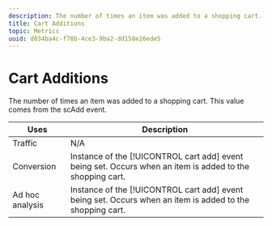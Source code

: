 ```yaml
---
description: The number of times an item was added to a shopping cart. This value comes from the scAdd event.
title: Cart Additions
topic: Metrics
uuid: d034ba4c-f78b-4ce3-9ba2-dd158e26ede5
---
```


# Cart Additions

The number of times an item was added to a shopping cart. This value comes from the scAdd event.

|  Uses  | Description  |
|---|---|
|  Traffic  | N/A  |
|  Conversion  |Instance of the [!UICONTROL cart add] event being set. Occurs when an item is added to the shopping cart.  |
|  Ad hoc analysis  |Instance of the [!UICONTROL cart add] event being set. Occurs when an item is added to the shopping cart.  |

